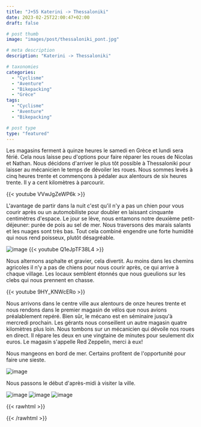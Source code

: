 ```yaml
---
title: "J+55 Katerini -> Thessaloniki"
date: 2023-02-25T22:00:47+02:00
draft: false

# post thumb
image: "images/post/thessaloniki_pont.jpg"

# meta description
description: "Katerini -> Thessaloniki"

# taxonomies
categories:
  - "Cyclisme" 
  - "Aventure" 
  - "Bikepacking"
  - "Grèce" 
tags:
  - "Cyclisme" 
  - "Aventure" 
  - "Bikepacking" 

# post type
type: "featured"
---
```


Les magasins ferment à quinze heures le samedi en Grèce et lundi sera férié. Cela nous laisse peu d'options pour faire réparer les roues de Nicolas et Nathan. Nous décidons d'arriver le plus tôt possible à Thessaloniki pour laisser au mécanicien le temps de dévoiler les roues. Nous sommes levés à cinq heures trente et commençons à pédaler aux alentours de six heures trente. Il y a cent kilomètres à parcourir. 

{{< youtube VVwJgZeWP6k >}}

L'avantage de partir dans la nuit c'est qu'il n'y a pas un chien pour vous courir après ou un automobiliste pour doubler en laissant cinquante centimètres d'espace. Le jour se lève, nous entamons notre deuxième petit-déjeuner: purée de pois au sel de mer. Nous traversons des marais salants et les nuages sont très bas. Tout cela combiné engendre une forte humidité qui nous rend poisseux, plutôt désagréable. 

![image](../../images/post/thessaloniki_avion.jpg)
{{< youtube Q1eJpTF38L4 >}}

Nous alternons asphalte et gravier, cela divertit. Au moins dans les chemins agricoles il n'y a pas de chiens pour nous courir après, ce qui arrive à chaque village. Les locaux semblent étonnés que nous gueulions sur les clebs qui nous prennent en chasse. 

{{< youtube 9HY_KNWcERo >}}

Nous arrivons dans le centre ville aux alentours de onze heures trente et nous rendons dans le premier magasin de vélos que nous avions préalablement repéré. Bien sûr, le mécano est en séminaire jusqu'à mercredi prochain. Les gérants nous conseillent un autre magasin quatre kilomètres plus loin. Nous tombons sur un mécanicien qui dévoile nos roues en direct. Il répare les deux en une vingtaine de minutes pour seulement dix euros. Le magasin s'appelle Red Zeppelin, merci à eux! 

Nous mangeons en bord de mer.  Certains profitent de l'opportunité pour faire une sieste.

![image](../../images/post/thessaloniki_sieste.jpg)

Nous passons le début d'après-midi à visiter la ville. 

![image](../../images/post/thessaloniki_arc.jpg)
![image](../../images/post/thessaloniki_fort.jpg)
![image](../../images/post/thessaloniki_eglise.jpg)

{{< rawhtml >}}
<div class="strava-embed-placeholder" data-embed-type="activity" data-embed-id="8620340930"></div><script src="https://strava-embeds.com/embed.js"></script>
{{< /rawhtml >}}

